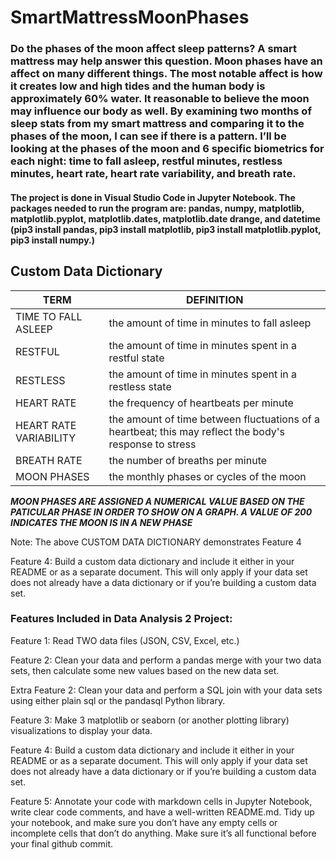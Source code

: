 # SmartMattressMoonPhases

### Do the phases of the moon affect sleep patterns? A smart mattress may help answer this question. Moon phases have an affect on many different things. The most notable affect is how it creates low and high tides and the human body is approximately 60% water. It reasonable to believe the moon may influence our body as well. By examining two months of sleep stats from my smart mattress and comparing it to the phases of the moon, I can see if there is a pattern. I’ll be looking at the phases of the moon and 6 specific biometrics for each night: time to fall asleep, restful minutes, restless minutes,  heart rate, heart rate variability, and breath rate. 

#### The project is done in Visual Studio Code in Jupyter Notebook. The packages needed to run the program are: pandas, numpy, matplotlib, matplotlib.pyplot, matplotlib.dates, matplotlib.date drange, and datetime (pip3 install pandas, pip3 install matplotlib, pip3 install matplotlib.pyplot, pip3 install numpy.)  

## Custom Data Dictionary

|  TERM  |  DEFINITION  |
|--------|--------------|
|TIME TO FALL ASLEEP|the amount of time in minutes to fall asleep|
|RESTFUL|the amount of time in minutes spent in a restful state|
|RESTLESS|the amount of time in minutes spent in a restless state|
|HEART RATE|the frequency of heartbeats per minute|
|HEART RATE VARIABILITY|the amount of time between fluctuations of a heartbeat; this may reflect the body's response to stress|
|BREATH RATE|the number of breaths per minute|
|MOON PHASES|the monthly phases or cycles of the moon|
***MOON PHASES ARE ASSIGNED A NUMERICAL VALUE BASED ON THE PATICULAR PHASE IN ORDER TO SHOW ON A GRAPH. A VALUE OF 200 INDICATES THE MOON IS IN A NEW PHASE***

Note: The above CUSTOM DATA DICTIONARY demonstrates Feature 4

Feature 4: Build a custom data
dictionary and include it
either in your README or
as a separate document.
This will only apply if your
data set does not already
have a data dictionary or if
you’re building a custom 
data set.

### Features Included in Data Analysis 2 Project:

Feature 1: Read TWO data files (JSON,
CSV, Excel, etc.)

Feature 2: Clean your data and
perform a pandas merge
with your two data sets,
then calculate some new
values based on the new
data set.

Extra Feature 2: Clean your data and
perform a SQL join with
your data sets using either
plain sql or the pandasql
Python library.

Feature 3: Make 3 matplotlib or
seaborn (or another
plotting library)
visualizations to display
your data.

Feature 4: Build a custom data
dictionary and include it
either in your README or
as a separate document.
This will only apply if your
data set does not already
have a data dictionary or if
you’re building a custom 
data set.

Feature 5: Annotate your code with
markdown cells in Jupyter
Notebook, write clear code
comments, and have a
well-written README.md. Tidy
up your notebook, and make
sure you don’t have any empty
cells or incomplete cells that
don’t do anything. Make sure
it’s all functional before your
final github commit.
